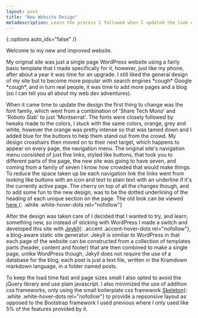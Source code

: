 ```yaml
---
layout: post
title: "New Website Design"
metadescription: Learn the process I followed when I updated the look of my website
---
```


{::options auto_ids="false" /}

Welcome to my new and improved website.

My original site was just a single page WordPress website using a fairly basic template that I made specifically for it, however, just like my phone, after about a year it was time for an upgrade. I still liked the general design of my site but to become more popular with search engines \*cough\* Google \*cough\*, and in turn real people, it was time to add more pages and a blog (so I can tell you all about my web dev adventures). 

When it came time to update the design the first thing to change was the font family, which went from a combination of 'Share Tech Mono' and 'Roboto Slab' to just 'Montserrat'. The fonts were closely followed by tweaks made to the colors, I stuck with the same colors, orange, grey and white, however the orange was pretty intense so that was tamed down and I added blue for the buttons to help them stand out from the crowd. My design crosshairs then moved on to their next target, which happens to appear on every page, the navigation menu. The original site's navigation menu consisted of just five links, styled like buttons, that took you to different parts of the page, the new site was going to have seven, and coming from a family of seven I know how crowded that would make things. To reduce the space taken up be each navigation link the links went from looking like buttons with an icon and text to plain text with an underline if it's the currently active page. The cherry on top of all the changes though, and to add some fun to the new design, was to be the dotted underlining of the heading of each unique section on the page. The old look can be viewed [here.][old_site]{: .white .white-hover-dots rel="nofollow"}

After the design was taken care of I decided that I wanted to try, and learn, something new, so instead of sticking with WordPress I made a switch and developed this site with [Jeykll][jekyll]{: .accent .accent-hover-dots rel="nofollow"}, a blog-aware static site generator. Jekyll is similiar to WordPress in that each page of the website can be constructed from a collection of templates parts (header, content and footer) that are then combined to make a single page, unlike WordPress though, Jekyll does not require the use of a database for the blog, each post is just a text file, written in the Kramdown markdown language, in a folder named posts.  

To keep the load time fast and page sizes small I also opted to avoid the jQuery library and use plain javascript. I also minimized the use of addition css frameworks, only using the small boilerplate css framework [Skeleton][skeleton]{: .white .white-hover-dots rel="nofollow"} to provide a repsonsive layout as opposed to the Bootstrap framework I used previous where I only used like 5% of the features provided by it.


[jekyll]: https://jekyllrb.com/
[old_site]: /images/aaronhatchard.jpg
[skeleton]: http://getskeleton.com